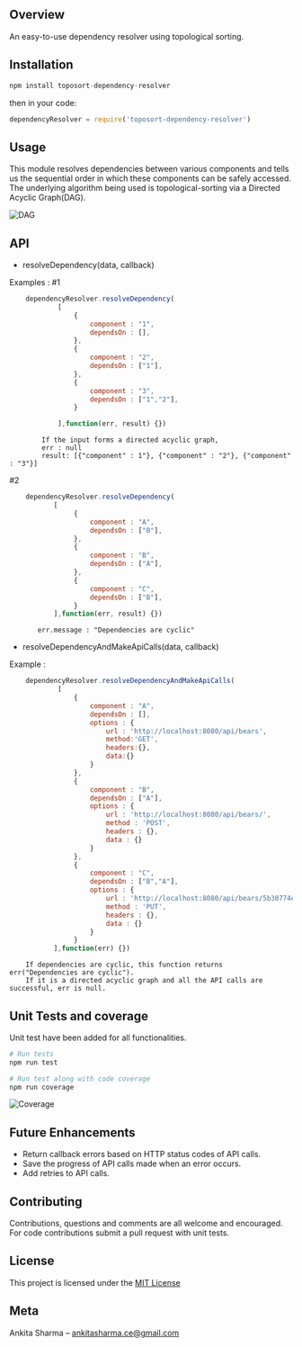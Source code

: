 ## Overview

An easy-to-use dependency resolver using topological sorting.

## Installation

```js
npm install toposort-dependency-resolver
```

then in your code:

```js
dependencyResolver = require('toposort-dependency-resolver')
```

## Usage

This module resolves dependencies between various components and tells us the sequential order in which these components can be safely accessed.
The underlying algorithm being used is topological-sorting via a Directed Acyclic Graph(DAG).

![DAG](https://github.com/ankitasharmace/toposort-dependency-resolver/blob/master/static/directedacyclic.JPG?raw=true)


## API

* resolveDependency(data, callback)

Examples : 
#1
```js
	dependencyResolver.resolveDependency(
			[
				{
					component : "1", 
					dependsOn : [], 
				},
				{
					component : "2", 
					dependsOn : ["1"], 
				},
				{
					component : "3", 
					dependsOn : ["1","2"], 
				}

			],function(err, result) {})
```
			If the input forms a directed acyclic graph,
			err : null
			result: [{"component" : 1"}, {"component" : "2"}, {"component" : "3"}]

#2

```js
	dependencyResolver.resolveDependency(
		   [
           		{
					component : "A", 
					dependsOn : ["B"], 
				},
				{
					component : "B", 
					dependsOn : ["A"], 
				},
				{
					component : "C", 
					dependsOn : ["B"], 
				}
		   ],function(err, result) {})
```
		   err.message : "Dependencies are cyclic"

* resolveDependencyAndMakeApiCalls(data, callback)

Example :

```js
	dependencyResolver.resolveDependencyAndMakeApiCalls(
			[
           		{
					component : "A", 
					dependsOn : [],
					options : {
 						url : 'http://localhost:8080/api/bears',
						method:'GET',
						headers:{},
						data:{}
					} 
				},
				{
					component : "B", 
					dependsOn : ["A"],
					options : {
						url : 'http://localhost:8080/api/bears/',
						method : 'POST',
						headers : {},
						data : {}
					} 
				},
				{
					component : "C", 
					dependsOn : ["B","A"],
					options : {
						url : 'http://localhost:8080/api/bears/5b30774ebebd0f1700a39acf',
						method : 'PUT',
						headers : {},
						data : {}
				    } 
				}
		   ],function(err) {})
```

		If dependencies are cyclic, this function returns err("Dependencies are cyclic").
	    If it is a directed acyclic graph and all the API calls are successful, err is null.



## Unit Tests and coverage

Unit test have been added for all functionalities.

```sh
# Run tests
npm run test

# Run test along with code coverage
npm run coverage
```
![Coverage](https://github.com/ankitasharmace/toposort-dependency-resolver/blob/master/static/coverage.JPG?raw=true)

## Future Enhancements

* Return callback errors based on HTTP status codes of API calls.
* Save the progress of API calls made when an error occurs.
* Add retries to API calls.

## Contributing

Contributions, questions and comments are all welcome and encouraged. For code contributions submit a pull request with unit tests.

## License

This project is licensed under the [MIT License](https://github.com/ankitasharmace/toposort-dependency-resolver/blob/master/LICENSE)

## Meta

Ankita Sharma – ankitasharma.ce@gmail.com
